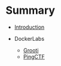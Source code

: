 # Summary

* [Introduction](README.md)

* DockerLabs
  * [Grooti](Dockerlabs/grooti.md)
  * [PingCTF](Dockerlabs/PingCTF.md)



